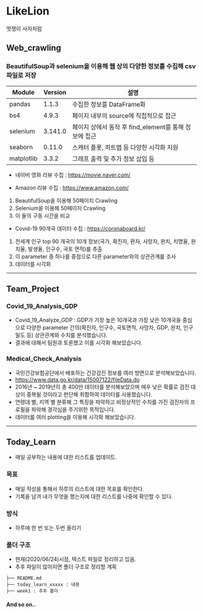 # LikeLion
 멋쟁이 사자처럼

## Web_crawling

### BeautifulSoup과 selenium을 이용해 웹 상의 다양한 정보를 수집해 csv 파일로 저장

| Module | Version |  설명  |
| ------ | ------- | ------ |
| pandas | 1.1.3 | 수집한 정보를 DataFrame화 |
|  bs4   | 4.9.3 | 페이지 내부의 source에 직접적으로 접근 |
| selenium | 3.141.0 | 페이지 상에서 동작 후 find_element를 통해 정보에 접근 |
| seaborn | 0.11.0 | 스캐터 플롯, 히트맵 등 다양한 시각화 지원 |
| matplotlib | 3.3.2 | 그래프 출력 및 추가 정보 삽입 등 | 


- 네이버 영화 리뷰 수집 : https://movie.naver.com/


- Amazon 리뷰 수집 : https://www.amazon.com/
1. BeautifulSoup을 이용해 50페이지 Crawling
2. Selenium을 이용해 50페이지 Crawling
3. 이 둘의 구동 시간을 비교


- Covid-19 90개국 데이터 수집 : https://coronaboard.kr/
1. 전세계 인구 top 90 개국의 10개 정보(국가, 확진자, 환자, 사망자, 완치, 치명율, 완치율, 발생율, 인구수, 국토 면적)를 추출
2. 이 parameter 중 하나를 중점으로 다른 parameter와의 상관관계를 조사
3. 데이터를 시각화

---
## Team_Project
### Covid_19_Analysis_GDP
- Covid_19_Analyze_GDP : GDP가 가장 높은 10개국과 가장 낮은 10개국을 중심으로 다양한 parameter 간의(확진자, 인구수, 국토면적, 사망자, GDP, 완치, 인구밀도 등) 상관관계와 수치를 분석했습니다. 
- 결과에 대해서 팀원과 토론했고 이를 시각화 해보았습니다.

### Medical_Check_Analysis
- 국민건강보험공단에서 베포하는 건강검진 정보를 여러 방면으로 분석해보았습니다.
- https://www.data.go.kr/data/15007122/fileData.do
- 2016년 ~ 2019년의 총 400만 데이터를 분석해보았으며 매우 낮은 확률로 검진 대상이 중복될 것이라고 판단해 취합하여 데이터를 사용했습니다.
- 연령대 별, 지역 별 분류해 그 특징을 파악하고 비정상적인 수치를 가진 검진자의 프로필을 파악해 경각심을 주기위한 목적입니다.
- 데이터를 여러 plotting을 이용해 시각화 해보았습니다.


---
## Today_Learn
 - 매일 공부하는 내용에 대한 리스트를 업데이트.

### 목표
 - 매일 작성을 통해서 하루의 리스트에 대한 목표를 확인한다.
 - 기록을 남겨 내가 무엇을 했는지에 대한 리스트를 나중에 확인할 수 있다.

### 방식
 - 하루에 한 번 또는 두번 올리기

### 폴더 구조
 - 현재(2020/06/24)시점, 텍스트 파일로 정리하고 있음.
 - 추후 파일이 많아지면 폴더 구조로 정리할 계획

```
├── README.md
├── today_learn_xxxxx : 내용
├── week1 : 추후 폴더
```

#### And so on..

